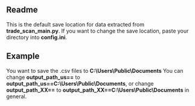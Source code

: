 ## Readme
This is the default save location for data extracted from **trade_scan_main.py**. 
If you want to change the save location, paste your directory into **config.ini**.
## Example
You want to save the .csv files to **C:\Users\Public\Documents**
You can change **output_path_us==**
to **output_path_us==C:\Users\Public\Documents**, or change **output_path_XX==** to **output_path_XX==C:\Users\Public\Documents** in general.